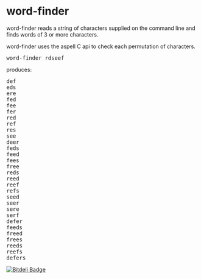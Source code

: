 word-finder
===========

word-finder reads a string of characters supplied on the command line
and finds words of 3 or more characters.

word-finder uses the aspell C api to check each permutation of
characters.
<pre>
word-finder rdseef
</pre>
produces: 

<pre>
def
eds
ere
fed
fee
fer
red
ref
res
see
deer
feds
feed
fees
free
reds
reed
reef
refs
seed
seer
sere
serf
defer
feeds
freed
frees
reeds
reefs
defers
</pre>


[![Bitdeli Badge](https://d2weczhvl823v0.cloudfront.net/grahambrooks/word-finder/trend.png)](https://bitdeli.com/free "Bitdeli Badge")

